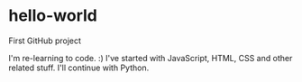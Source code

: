 # hello-world
First GitHub project

I'm re-learning to code. :) 
I've started with JavaScript, HTML, CSS and other related stuff. I'll continue with Python. 
